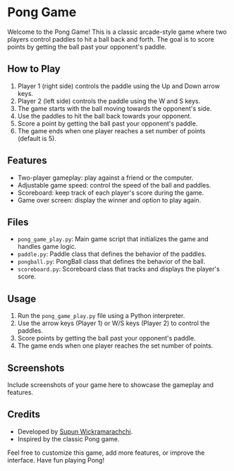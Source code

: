 # Pong Game

Welcome to the Pong Game! This is a classic arcade-style game where two players control paddles to hit a ball back and forth. The goal is to score points by getting the ball past your opponent's paddle.

## How to Play
1. Player 1 (right side) controls the paddle using the Up and Down arrow keys.
2. Player 2 (left side) controls the paddle using the W and S keys.
3. The game starts with the ball moving towards the opponent's side.
4. Use the paddles to hit the ball back towards your opponent.
5. Score a point by getting the ball past your opponent's paddle.
6. The game ends when one player reaches a set number of points (default is 5).

## Features
- Two-player gameplay: play against a friend or the computer.
- Adjustable game speed: control the speed of the ball and paddles.
- Scoreboard: keep track of each player's score during the game.
- Game over screen: display the winner and option to play again.

## Files
- `pong_game_play.py`: Main game script that initializes the game and handles game logic.
- `paddle.py`: Paddle class that defines the behavior of the paddles.
- `pongball.py`: PongBall class that defines the behavior of the ball.
- `scoreboard.py`: Scoreboard class that tracks and displays the player's score.

## Usage
1. Run the `pong_game_play.py` file using a Python interpreter.
2. Use the arrow keys (Player 1) or W/S keys (Player 2) to control the paddles.
3. Score points by getting the ball past your opponent's paddle.
4. The game ends when one player reaches the set number of points.

## Screenshots
Include screenshots of your game here to showcase the gameplay and features.

## Credits
- Developed by [Supun Wickramarachchi](https://github.com/supunwickramarachchi).
- Inspired by the classic Pong game.

Feel free to customize this game, add more features, or improve the interface. Have fun playing Pong!
